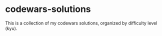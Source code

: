 # codewars-solutions

This is a collection of my codewars solutions, organized by difficulty level (kyu).
